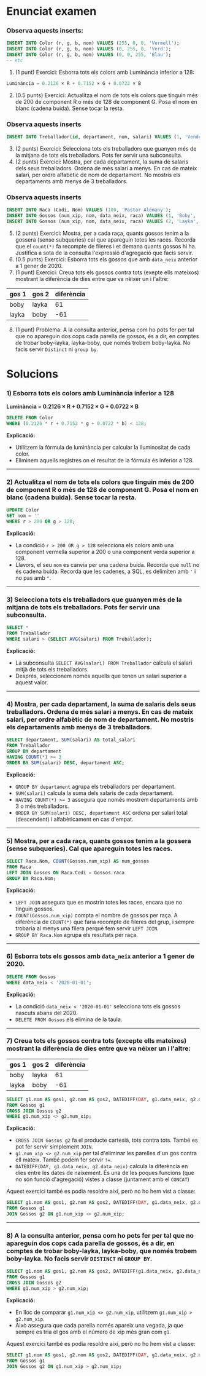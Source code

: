 # Enunciat examen

### Observa aquests inserts:

```sql
INSERT INTO Color (r, g, b, nom) VALUES (255, 0, 0, 'Vermell');
INSERT INTO Color (r, g, b, nom) VALUES (0, 255, 0, 'Verd');
INSERT INTO Color (r, g, b, nom) VALUES (0, 0, 255, 'Blau');
-- etc
```

1) (1 punt) Exercici: Esborra tots els colors amb Luminància inferior a 128:

```sql
Luminància = 0.2126 × R + 0.7152 × G + 0.0722 × B
```

2) (0.5 punts) Exercici: Actualitza el nom de tots els colors que tinguin més de 200 de component R o més de 128 de component G. Posa el nom en blanc (cadena buida). Sense tocar la resta.

### Observa aquests inserts

```sql
INSERT INTO Treballador(id, departament, nom, salari) VALUES (1, 'Vendes', 'Dani', 100);
```

3) (2 punts) Exercici: Selecciona tots els treballadors que guanyen més de la mitjana de tots els treballadors. Pots fer servir una subconsulta.
4) (2 punts) Exercici: Mostra, per cada departament, la suma de salaris dels seus treballadors. Ordena de més salari a menys. En cas de mateix salari, per ordre alfabètic de nom de departament. No mostris els departaments amb menys de 3 treballadors.

### Observa aquests inserts

```sql
INSERT INTO Raca (Codi, Nom) VALUES (100, 'Pastor Alemany');
INSERT INTO Gossos (num_xip, nom, data_neix, raca) VALUES (1, 'Boby', '2020-06-01', 100);
INSERT INTO Gossos (num_xip, nom, data_neix, raca) VALUES (2, 'Layka', '2020-08-01', Null);
```

5) (2 punts) Exercici: Mostra, per a cada raça, quants gossos tenim a la gossera (sense subqueries) cal que apareguin totes les races. Recorda que el `count(*)` fa recompte de fileres i et demana quants gossos hi ha. Justifica a sota de la consulta l'expressió d'agregació que facis servir.
6) (0.5 punts) Exercici: Esborra tots els gossos que amb `data_neix` anterior a 1 gener de 2020.
7) (1 punt) Exercici: Creua tots els gossos contra tots (exepte ells mateixos) mostrant la diferència de dies entre que va nèixer un i l'altre:

| gos 1 | gos 2 | diferència |
|---|----|----|
| boby | layka | 61  |
| layka | boby | -61  |


8) (1 punt) Problema: A la consulta anterior, pensa com ho pots fer per tal que no apareguin dos cops cada parella de gossos, és a dir, en comptes de trobar boby-layka, layka-boby, que només trobem boby-layka. No facis servir `Distinct` ni `group by`.



# Solucions

### 1) Esborra tots els colors amb Luminància inferior a 128

**Luminància = 0.2126 × R + 0.7152 × G + 0.0722 × B**

```sql
DELETE FROM Color
WHERE (0.2126 * r + 0.7152 * g + 0.0722 * b) < 128;
```

**Explicació:**
- Utilitzem la fórmula de luminància per calcular la lluminositat de cada color.
- Eliminem aquells registres on el resultat de la fórmula és inferior a 128.

---

### 2) Actualitza el nom de tots els colors que tinguin més de 200 de component R o més de 128 de component G. Posa el nom en blanc (cadena buida). Sense tocar la resta.

```sql
UPDATE Color
SET nom = ''
WHERE r > 200 OR g > 128;
```

**Explicació:**
- La condició `r > 200 OR g > 128` selecciona els colors amb una component vermella superior a 200
  o una component verda superior a 128.
- Llavors, el seu `nom` es canvia per una cadena buida. Recorda que `null` no és cadena buida. Recorda que les cadenes, a SQL, es delimiten amb `'` i no pas amb `"`.

---

### 3) Selecciona tots els treballadors que guanyen més de la mitjana de tots els treballadors. Pots fer servir una subconsulta.

```sql
SELECT * 
FROM Treballador 
WHERE salari > (SELECT AVG(salari) FROM Treballador);
```

**Explicació:**
- La subconsulta `SELECT AVG(salari) FROM Treballador` calcula el salari mitjà de tots els treballadors.
- Després, seleccionem només aquells que tenen un salari superior a aquest valor.

---

### 4) Mostra, per cada departament, la suma de salaris dels seus treballadors. Ordena de més salari a menys. En cas de mateix salari, per ordre alfabètic de nom de departament. No mostris els departaments amb menys de 3 treballadors.

```sql
SELECT departament, SUM(salari) AS total_salari
FROM Treballador
GROUP BY departament
HAVING COUNT(*) >= 3
ORDER BY SUM(salari) DESC, departament ASC;
```

**Explicació:**
- `GROUP BY departament` agrupa els treballadors per departament.
- `SUM(salari)` calcula la suma dels salaris de cada departament.
- `HAVING COUNT(*) >= 3` assegura que només mostrem departaments amb 3 o més treballadors.
- `ORDER BY SUM(salari) DESC, departament ASC` ordena per salari total (descendent) i alfabèticament en cas d'empat.

---

### 5) Mostra, per a cada raça, quants gossos tenim a la gossera (sense subqueries). Cal que apareguin totes les races.

```sql
SELECT Raca.Nom, COUNT(Gossos.num_xip) AS num_gossos
FROM Raca
LEFT JOIN Gossos ON Raca.Codi = Gossos.raca
GROUP BY Raca.Nom;
```

**Explicació:**
- `LEFT JOIN` assegura que es mostrin totes les races, encara que no tinguin gossos.
- `COUNT(Gossos.num_xip)` compta el nombre de gossos per raça. A diferència de `COUNT(*)` que faria recompte de fileres del grup, i sempre trobaria al menys una filera perquè fem servir `LEFT JOIN`.
- `GROUP BY Raca.Nom` agrupa els resultats per raça.

---

### 6) Esborra tots els gossos amb `data_neix` anterior a 1 gener de 2020.

```sql
DELETE FROM Gossos
WHERE data_neix < '2020-01-01';
```

**Explicació:**
- La condició `data_neix < '2020-01-01'` selecciona tots els gossos nascuts abans del 2020.
- `DELETE FROM Gossos` els elimina de la taula.

---

### 7) Creua tots els gossos contra tots (excepte ells mateixos) mostrant la diferència de dies entre que va néixer un i l'altre:

| gos 1 | gos 2 | diferència |
|---|----|----|
| boby | layka | 61  |
| layka | boby | -61  |

```sql
SELECT g1.nom AS gos1, g2.nom AS gos2, DATEDIFF(DAY, g1.data_neix, g2.data_neix) AS diferencia
FROM Gossos g1
CROSS JOIN Gossos g2 
WHERE g1.num_xip <> g2.num_xip;
```

**Explicació:**
- `CROSS JOIN Gossos g2` fa el producte cartesià, tots contra tots. També es pot fer servir simplement `JOIN`. 
- `g1.num_xip <> g2.num_xip` per tal d'eliminar les parelles d'un gos contra ell mateix. També podem fer servir `!=`.
- `DATEDIFF(DAY, g1.data_neix, g2.data_neix)` calcula la diferència en dies entre les dates de naixement. És una de les poques funcions (que no són funció d'agregació) vistes a classe (juntament amb el `CONCAT`)

Aquest exercici també es podia resoldre així, però no ho hem vist a classe:

```sql
SELECT g1.nom AS gos1, g2.nom AS gos2, DATEDIFF(DAY, g1.data_neix, g2.data_neix) AS diferencia
FROM Gossos g1
JOIN Gossos g2 ON g1.num_xip <> g2.num_xip;
```

---

### 8) A la consulta anterior, pensa com ho pots fer per tal que no apareguin dos cops cada parella de gossos, és a dir, en comptes de trobar boby-layka, layka-boby, que només trobem boby-layka. No facis servir `DISTINCT` ni `GROUP BY`.

```sql
SELECT g1.nom AS gos1, g2.nom AS gos2, DATEDIFF(g1.data_neix, g2.data_neix) AS diferencia
FROM Gossos g1
CROSS JOIN Gossos g2 
WHERE g1.num_xip > g2.num_xip;
```

**Explicació:**
- En lloc de comparar `g1.num_xip <> g2.num_xip`, utilitzem `g1.num_xip > g2.num_xip`.
- Això assegura que cada parella només apareix una vegada, ja que sempre es tria el gos amb el número de xip més gran com `g1`.

Aquest exercici també es podia resoldre així, però no ho hem vist a classe:

```sql
SELECT g1.nom AS gos1, g2.nom AS gos2, DATEDIFF(DAY, g1.data_neix, g2.data_neix) AS diferencia
FROM Gossos g1
JOIN Gossos g2 ON g1.num_xip > g2.num_xip;
```
